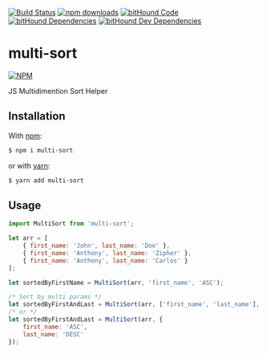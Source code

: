 [![Build Status](https://travis-ci.org/xiCO2k/multi-sort.svg?branch=master)](https://travis-ci.org/xiCO2k/multi-sort)
[![npm downloads](https://img.shields.io/npm/dt/multi-sort.svg)](https://npmcharts.com/compare/multi-sort?minimal=true)
[![bitHound Code](https://www.bithound.io/github/xiCO2k/multi-sort/badges/code.svg)](https://www.bithound.io/github/xiCO2k/multi-sort)
[![bitHound Dependencies](https://www.bithound.io/github/xiCO2k/multi-sort/badges/dependencies.svg)](https://www.bithound.io/github/xiCO2k/multi-sort/master/dependencies/npm)
[![bitHound Dev Dependencies](https://www.bithound.io/github/xiCO2k/multi-sort/badges/devDependencies.svg)](https://www.bithound.io/github/xiCO2k/multi-sort/master/dependencies/npm)

# multi-sort

[![NPM](https://nodei.co/npm/multi-sort.png?downloads=true&downloadRank=true)](https://npmjs.org/package/multi-sort)

JS Multidimention Sort Helper

## Installation
With [npm](https://www.npmjs.com):
```sh
$ npm i multi-sort
```
or with [yarn](https://yarnpkg.com):
```sh
$ yarn add multi-sort
```

## Usage

```javascript
import MultiSort from 'multi-sort';

let arr = [
    { first_name: 'John', last_name: 'Doe' },
    { first_name: 'Anthony', last_name: 'Zipher' },
    { first_name: 'Anthony', last_name: 'Carlos' }
];

let sortedByFirstName = MultiSort(arr, 'first_name', 'ASC');

/* Sort by multi params */
let sortedByFirstAndLast = MultiSort(arr, ['first_name', 'last_name'], ['ASC', 'DESC']);
/* or */
let sortedByFirstAndLast = MultiSort(arr, {
    first_name: 'ASC',
    last_name: 'DESC'
});
```

